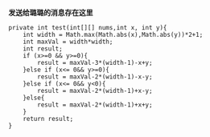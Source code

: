 **发送给璐璐的消息存在这里**


    private int test(int[][] nums,int x, int y){
        int width = Math.max(Math.abs(x),Math.abs(y))*2+1;
        int maxVal = width*width;
        int result;
        if (x>=0 && y>=0){
            result = maxVal-3*(width-1)-x+y;
        }else if (x<= 0&& y>=0){
            result = maxVal-2*(width-1)-x-y;
        }else if (x<= 0&& y<0){
            result = maxVal-2*(width-1)+x-y;
        }else{
            result = maxVal-2*(width-1)+x+y;
        }
        return result;
    }
